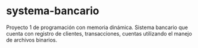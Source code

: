 # systema-bancario
Proyecto 1 de programación con memoria dinámica. Sistema bancario que cuenta con registro de clientes, transacciones, cuentas utilizando el manejo de archivos binarios.
